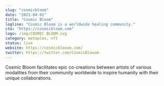 ```yaml
---
slug: "cosmicbloom"
date: "2021-04-01"
title: "Cosmic Bloom"
logline: "Cosmic Bloom is a worldwide healing community."
cta: "https://cosmicbloom.com"
logo: /img/COSMIC BLOOM.svg
category: metaplex, nft
status: live
website: https://cosmicblooom.com/
twitter: https://twitter.com/CosmicBlooom
---
```


Cosmic Bloom facilitates epic co-creations between artists of various modalities from their community worldwide to inspire humanity with their unique collaborations.